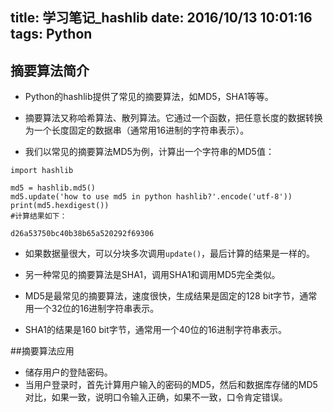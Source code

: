 ﻿title: 学习笔记_hashlib
date: 2016/10/13 10:01:16
tags: Python
---

## 摘要算法简介

- Python的hashlib提供了常见的摘要算法，如MD5，SHA1等等。

- 摘要算法又称哈希算法、散列算法。它通过一个函数，把任意长度的数据转换为一个长度固定的数据串（通常用16进制的字符串表示）。

- 我们以常见的摘要算法MD5为例，计算出一个字符串的MD5值：
```
import hashlib

md5 = hashlib.md5()
md5.update('how to use md5 in python hashlib?'.encode('utf-8'))
print(md5.hexdigest())
#计算结果如下：

d26a53750bc40b38b65a520292f69306
```

- 如果数据量很大，可以分块多次调用`update()`，最后计算的结果是一样的。

- 另一种常见的摘要算法是SHA1，调用SHA1和调用MD5完全类似。

- MD5是最常见的摘要算法，速度很快，生成结果是固定的128 bit字节，通常用一个32位的16进制字符串表示。
- SHA1的结果是160 bit字节，通常用一个40位的16进制字符串表示。

##摘要算法应用

- 储存用户的登陆密码。
 - 当用户登录时，首先计算用户输入的密码的MD5，然后和数据库存储的MD5对比，如果一致，说明口令输入正确，如果不一致，口令肯定错误。